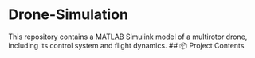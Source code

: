 # Drone-Simulation
This repository contains a MATLAB Simulink model of a multirotor drone, including its control system and flight dynamics.  ## 📦 Project Contents
